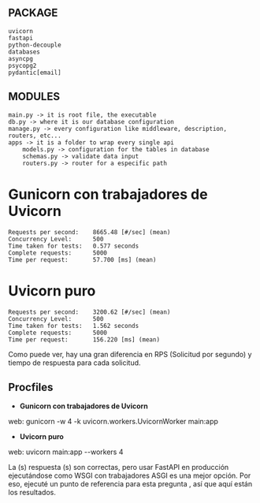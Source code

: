 ## PACKAGE
    uvicorn
    fastapi
    python-decouple
    databases
    asyncpg
    psycopg2
    pydantic[email]

## MODULES
    main.py -> it is root file, the executable
    db.py -> where it is our database configuration 
    manage.py -> every configuration like middleware, description, routers, etc...
    apps -> it is a folder to wrap every single api
        models.py -> configuration for the tables in database
        schemas.py -> validate data input
        routers.py -> router for a especific path

# Gunicorn con trabajadores de Uvicorn
    Requests per second:    8665.48 [#/sec] (mean)
    Concurrency Level:      500
    Time taken for tests:   0.577 seconds
    Complete requests:      5000
    Time per request:       57.700 [ms] (mean)

# Uvicorn puro
    Requests per second:    3200.62 [#/sec] (mean)
    Concurrency Level:      500
    Time taken for tests:   1.562 seconds
    Complete requests:      5000
    Time per request:       156.220 [ms] (mean)
Como puede ver, hay una gran diferencia en RPS (Solicitud por segundo) y tiempo de respuesta para cada solicitud.

## Procfiles
* __Gunicorn con trabajadores de Uvicorn__

web: gunicorn -w 4 -k uvicorn.workers.UvicornWorker main:app

* __Uvicorn puro__

web: uvicorn main:app --workers 4

La (s) respuesta (s) son correctas, pero usar FastAPI en producción ejecutándose como WSGI con trabajadores ASGI es una mejor opción. Por eso, ejecuté un punto de referencia para esta pregunta , así que aquí están los resultados.